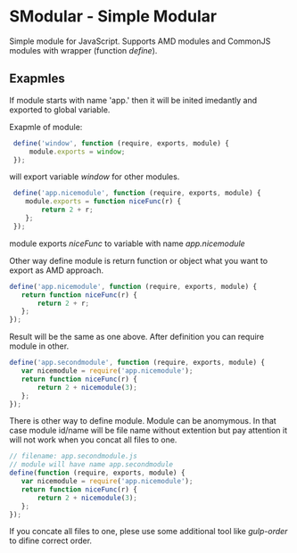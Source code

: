 SModular - Simple Modular
=========

Simple module for JavaScript. Supports AMD modules and CommonJS modules with wrapper (function _define_).


Exapmles
--------
If module starts with name 'app.' then it will be inited imedantly and exported to global variable.

Exapmle of module:
``` javascript
 define('window', function (require, exports, module) {
	 module.exports = window;
 });
```
will export variable _window_ for other modules.
``` javascript
 define('app.nicemodule', function (require, exports, module) {
	module.exports = function niceFunc(r) {
		return 2 + r;
	};
 });
```
 module exports _niceFunc_ to variable with name _app.nicemodule_
 
 Other way define module is return function or object what you want to export as AMD approach.
 ``` javascript
 define('app.nicemodule', function (require, exports, module) {
 	return function niceFunc(r) {
		return 2 + r;
	};
 });
```
Result will be the same as one above.
After definition you can require module in other.
 ``` javascript
 define('app.secondmodule', function (require, exports, module) {
 	var nicemodule = require('app.nicemodule');
	return function niceFunc(r) {
		return 2 + nicemodule(3);
	};
 });
```
There is other way to define module. Module can be anomymous. In that case module id/name will be file name without extention but pay attention it will not work when you concat all files to one.
 ``` javascript
 // filename: app.secondmodule.js
 // module will have name app.secondmodule
 define(function (require, exports, module) {
 	var nicemodule = require('app.nicemodule');
	return function niceFunc(r) {
		return 2 + nicemodule(3);
	};
 });
```

If you concate all files to one, plese use some additional tool like *gulp-order* to difine correct order.
